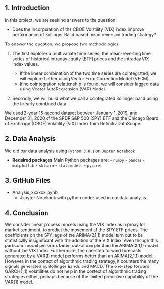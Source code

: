 ## 1. Introduction
In this project, we are seeking answers to the question: 

* Does the incorporation of the CBOE Volatility (VIX) index improve performance of Bollinger Band based mean reversion trading strategy? 

To answer the question, we propose two methodologies. 

1. The first explores a multivariate time series: the mean-reverting time series of historical intraday equity (ETF) prices and the intraday VIX index values. 
    - If the linear combination of the two time series are cointegrated, we will explore further using Vector Error Correction Model (VECM). 
    - If no cointegration relationship is found, we will consider lagged data using Vector AutoRegression (VAR) Model. 
         
2. Secondly, we will build what we call a cointegrated Bollinger band using the linearly combined data.

 We used 2-year 15-second dataset between January 1, 2019, and December 31, 2020 of the SPDR S&P 500 (SPY) ETF and the Chicago Board of Exchange (CBOE) Volatility (VIX) Index from Refinitiv DataScope.

## 2. Data Analysis
We did our data analysis using `Python 3.8.1`  on `Jupter Notebook`
 
 * **Required packages** 
      Main Python packages are: 
        - `numpy`
        - `pandas`
        - `matplotlib`
        - `sklearn`
        - `statsmodels`
        - `pycaret` 
   
## 3. GitHub Files
* Analysis_xxxxxx.ipynb
    - Jupyter Notebook with python codes used in our data analysis.
   
## 4. Conclusion
We consider linear process models using the VIX Index as a proxy for market sentiment, to predict the movement of the SPY ETF prices. The coefficients on the SPY lags of the ARIMA(2,1,1) model turn out to be statistically insignificant with the addition of the VIX Index, even though this particular model performs better out-of sample than the ARIMA(2,1,1) model without the VIX Index. Furthermore, the one-step forward forecasts generated by a VAR(1) model performs better than an ARIMA(2,1,1) model. However, in the context of algorithmic trading strategy, it counters the many signals generated by Bollinger Bands and MACD. The one-step forward GARCH(1,1) volatilities do not help in the context of algorithmic trading strategies either, perhaps because of the limited predictive capability of the VAR(1) model.
